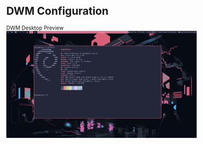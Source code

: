 # DWM Configuration


DWM Desktop Preview
![DWM Desktop Preview](https://github.com/robbsbro69/dwm-config/blob/master/2024-09-25_08-50.png?raw=true)
